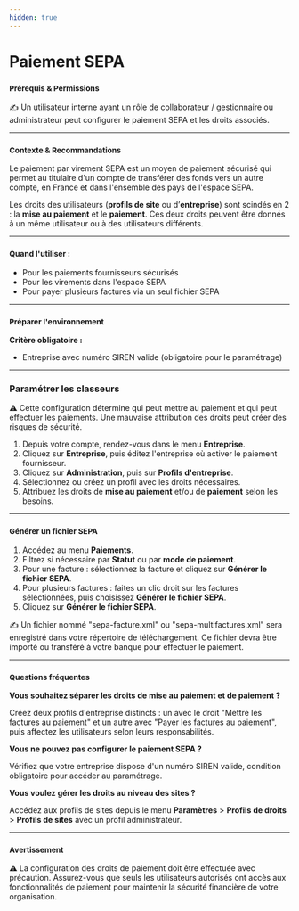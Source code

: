 ```yaml
---
hidden: true
---
```


# Paiement SEPA

### <sup>**Prérequis & Permissions**</sup>

✍️ Un utilisateur interne ayant un rôle de collaborateur / gestionnaire ou administrateur peut configurer le paiement SEPA et les droits associés.

***

### <sup>**Contexte & Recommandations**</sup>

Le paiement par virement SEPA est un moyen de paiement sécurisé qui permet au titulaire d'un compte de transférer des fonds vers un autre compte, en France et dans l'ensemble des pays de l'espace SEPA.

Les droits des utilisateurs (**profils de site** ou d’**entreprise**) sont scindés en 2 : la **mise au paiement** et le **paiement**. Ces deux droits peuvent être donnés à un même utilisateur ou à des utilisateurs différents.

***

### <sup>**Quand l'utiliser :**</sup>

* Pour les paiements fournisseurs sécurisés
* Pour les virements dans l'espace SEPA
* Pour payer plusieurs factures via un seul fichier SEPA

***

### <sup>**Préparer l'environnement**</sup>

**Critère obligatoire :**

* Entreprise avec numéro SIREN valide (obligatoire pour le paramétrage)

***

### **Paramétrer les classeurs**

⚠️ Cette configuration détermine qui peut mettre au paiement et qui peut effectuer les paiements. Une mauvaise attribution des droits peut créer des risques de sécurité.

1. Depuis votre compte, rendez-vous dans le menu **Entreprise**.
2. Cliquez sur **Entreprise**, puis éditez l'entreprise où activer le paiement fournisseur.
3. Cliquez sur **Administration**, puis sur **Profils d'entreprise**.
4. Sélectionnez ou créez un profil avec les droits nécessaires.
5. Attribuez les droits de **mise au paiement** et/ou de **paiement** selon les besoins.

***

### <sup>**Générer un fichier SEPA**</sup>

1. Accédez au menu **Paiements**.
2. Filtrez si nécessaire par **Statut** ou par **mode de paiement**.
3. Pour une facture : sélectionnez la facture et cliquez sur **Générer le fichier SEPA**.
4. Pour plusieurs factures : faites un clic droit sur les factures sélectionnées, puis choisissez **Générer le fichier SEPA**.
5. Cliquez sur **Générer le fichier SEPA**.

✍️ Un fichier nommé "sepa-facture.xml" ou "sepa-multifactures.xml" sera enregistré dans votre répertoire de téléchargement. Ce fichier devra être importé ou transféré à votre banque pour effectuer le paiement.

***

### <sup>**Questions fréquentes**</sup>

**Vous souhaitez séparer les droits de mise au paiement et de paiement ?**

Créez deux profils d'entreprise distincts : un avec le droit "Mettre les factures au paiement" et un autre avec "Payer les factures au paiement", puis affectez les utilisateurs selon leurs responsabilités.

**Vous ne pouvez pas configurer le paiement SEPA ?**

Vérifiez que votre entreprise dispose d'un numéro SIREN valide, condition obligatoire pour accéder au paramétrage.

**Vous voulez gérer les droits au niveau des sites ?**

Accédez aux profils de sites depuis le menu **Paramètres** > **Profils de droits** > **Profils de sites** avec un profil administrateur.

***

### <sup>**Avertissement**</sup>

⚠️ La configuration des droits de paiement doit être effectuée avec précaution. Assurez-vous que seuls les utilisateurs autorisés ont accès aux fonctionnalités de paiement pour maintenir la sécurité financière de votre organisation.
